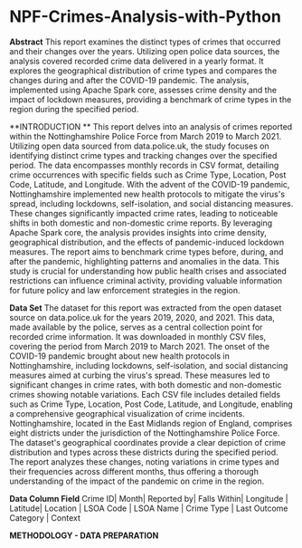 # NPF-Crimes-Analysis-with-Python

**Abstract**
This report examines the distinct types of crimes that occurred and their changes over the years. Utilizing open police data sources, the analysis covered recorded crime data delivered in a yearly format. It explores the geographical distribution of crime types and compares the changes during and after the COVID-19 pandemic. The analysis, implemented using Apache Spark core, assesses crime density and the impact of lockdown measures, providing a benchmark of crime types in the region during the specified period.

**INTRODUCTION **
This report delves into an analysis of crimes reported within the Nottinghamshire Police Force from March 2019 to March 2021. Utilizing open data sourced from data.police.uk, the study focuses on identifying distinct crime types and tracking changes over the specified period. The data encompasses monthly records in CSV format, detailing crime occurrences with specific fields such as Crime Type, Location, Post Code, Latitude, and Longitude. With the advent of the COVID-19 pandemic, Nottinghamshire implemented new health protocols to mitigate the virus's spread, including lockdowns, self-isolation, and social distancing measures. These changes significantly impacted crime rates, leading to noticeable shifts in both domestic and non-domestic crime reports. By leveraging Apache Spark core, the analysis provides insights into crime density, geographical distribution, and the effects of pandemic-induced lockdown measures. The report aims to benchmark crime types before, during, and after the pandemic, highlighting patterns and anomalies in the data. This study is crucial for understanding how public health crises and associated restrictions can influence criminal activity, providing valuable information for future policy and law enforcement strategies in the region.

**Data Set**
The dataset for this report was extracted from the open dataset source on data.police.uk for the years 2019, 2020, and 2021. This data, made available by the police, serves as a central collection point for recorded crime information. It was downloaded in monthly CSV files, covering the period from March 2019 to March 2021. The onset of the COVID-19 pandemic brought about new health protocols in Nottinghamshire, including lockdowns, self-isolation, and social distancing measures aimed at curbing the virus's spread. These measures led to significant changes in crime rates, with both domestic and non-domestic crimes showing notable variations. Each CSV file includes detailed fields such as Crime Type, Location, Post Code, Latitude, and Longitude, enabling a comprehensive geographical visualization of crime incidents. Nottinghamshire, located in the East Midlands region of England, comprises eight districts under the jurisdiction of the Nottinghamshire Police Force. The dataset's geographical coordinates provide a clear depiction of crime distribution and types across these districts during the specified period. The report analyzes these changes, noting variations in crime types and their frequencies across different months, thus offering a thorough understanding of the impact of the pandemic on crime in the region.

**Data Column Field**
Crime ID| Month| Reported by| Falls Within| Longitude | Latitude| Location | LSOA Code |  LSOA Name | Crime Type | Last Outcome  Category | Context

**METHODOLOGY - DATA PREPARATION**







